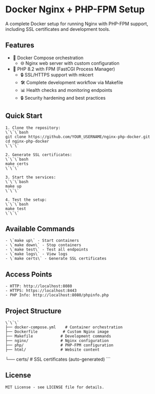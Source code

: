 # Docker Nginx + PHP-FPM Setup

A complete Docker setup for running Nginx with PHP-FPM support, including SSL certificates and development tools.

## Features

- 🐳 Docker Compose orchestration
    - 🌐 Nginx web server with custom configuration
- 🐘 PHP 8.2 with FPM (FastCGI Process Manager)
    - 🔒 SSL/HTTPS support with mkcert
    - 🛠️ Complete development workflow via Makefile
    - 📊 Health checks and monitoring endpoints
    - 🔒 Security hardening and best practices

## Quick Start

    1. Clone the repository:
    \`\`\`bash
    git clone https://github.com/YOUR_USERNAME/nginx-php-docker.git
    cd nginx-php-docker
    \`\`\`

    2. Generate SSL certificates:
    \`\`\`bash
    make certs
    \`\`\`

    3. Start the services:
    \`\`\`bash
    make up
    \`\`\`

    4. Test the setup:
    \`\`\`bash
    make test
    \`\`\`

## Available Commands

    - \`make up\` - Start containers
    - \`make down\` - Stop containers  
    - \`make test\` - Test all endpoints
    - \`make logs\` - View logs
    - \`make certs\` - Generate SSL certificates

## Access Points

    - HTTP: http://localhost:8080
    - HTTPS: https://localhost:8443
    - PHP Info: http://localhost:8080/phpinfo.php

## Project Structure

    \`\`\`
    ├── docker-compose.yml    # Container orchestration
    ├── Dockerfile           # Custom Nginx image
    ├── Makefile            # Development commands
    ├── nginx/              # Nginx configuration
    ├── php/                # PHP-FPM configuration  
    ├── html/               # Website content
└── certs/              # SSL certificates (auto-generated)
    \`\`\`

## License

    MIT License - see LICENSE file for details.
